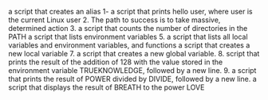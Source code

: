 
a script that creates an alias
 1- a script that prints hello user, where user is the current Linux user
2. The path to success is to take massive, determined action 
3. a script that counts the number of directories in the PATH
a script that lists environment variables
5. a script that lists all local variables and environment variables, and functions
 a script that creates a new local variable
7. a script that creates a new global variable.
8. script that prints the result of the addition of 128 with the value stored in the environment variable TRUEKNOWLEDGE, followed by a new line.
9. a script that prints the result of POWER divided by DIVIDE, followed by a new line.
a script that displays the result of BREATH to the power LOVE
